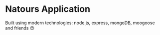 # Natours Application

Built using modern technologies: node.js, express, mongoDB, moogoose and friends
😉
